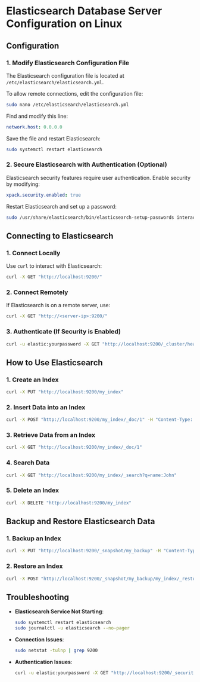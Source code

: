 # Elasticsearch Database Server Configuration on Linux

## **Configuration**

### **1. Modify Elasticsearch Configuration File**
The Elasticsearch configuration file is located at `/etc/elasticsearch/elasticsearch.yml`.

To allow remote connections, edit the configuration file:
```bash
sudo nano /etc/elasticsearch/elasticsearch.yml
```
Find and modify this line:
```yaml
network.host: 0.0.0.0
```
Save the file and restart Elasticsearch:
```bash
sudo systemctl restart elasticsearch
```

### **2. Secure Elasticsearch with Authentication (Optional)**
Elasticsearch security features require user authentication. Enable security by modifying:
```yaml
xpack.security.enabled: true
```
Restart Elasticsearch and set up a password:
```bash
sudo /usr/share/elasticsearch/bin/elasticsearch-setup-passwords interactive
```

## **Connecting to Elasticsearch**

### **1. Connect Locally**
Use `curl` to interact with Elasticsearch:
```bash
curl -X GET "http://localhost:9200/"
```

### **2. Connect Remotely**
If Elasticsearch is on a remote server, use:
```bash
curl -X GET "http://<server-ip>:9200/"
```

### **3. Authenticate (If Security is Enabled)**
```bash
curl -u elastic:yourpassword -X GET "http://localhost:9200/_cluster/health"
```


## **How to Use Elasticsearch**

### **1. Create an Index**
```bash
curl -X PUT "http://localhost:9200/my_index"
```

### **2. Insert Data into an Index**
```bash
curl -X POST "http://localhost:9200/my_index/_doc/1" -H "Content-Type: application/json" -d '{ "name": "John Doe", "age": 30, "city": "New York" }'
```

### **3. Retrieve Data from an Index**
```bash
curl -X GET "http://localhost:9200/my_index/_doc/1"
```

### **4. Search Data**
```bash
curl -X GET "http://localhost:9200/my_index/_search?q=name:John"
```

### **5. Delete an Index**
```bash
curl -X DELETE "http://localhost:9200/my_index"
```


## **Backup and Restore Elasticsearch Data**

### **1. Backup an Index**
```bash
curl -X PUT "http://localhost:9200/_snapshot/my_backup" -H "Content-Type: application/json" -d '{ "type": "fs", "settings": { "location": "/var/backups/elasticsearch/", "compress": true } }'
```

### **2. Restore an Index**
```bash
curl -X POST "http://localhost:9200/_snapshot/my_backup/my_index/_restore"
```


## **Troubleshooting**

- **Elasticsearch Service Not Starting**:
  ```bash
  sudo systemctl restart elasticsearch
  sudo journalctl -u elasticsearch --no-pager
  ```
- **Connection Issues**:
  ```bash
  sudo netstat -tulnp | grep 9200
  ```
- **Authentication Issues**:

  ```bash
  curl -u elastic:yourpassword -X GET "http://localhost:9200/_security/_authenticate"
  ```
